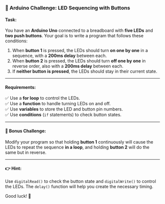 ### 🚀 Arduino Challenge: LED Sequencing with Buttons

#### **Task:**  
You have an **Arduino Uno** connected to a breadboard with **five LEDs** and **two push buttons**. Your goal is to write a program that follows these conditions:

1. When **button 1** is pressed, the LEDs should turn **on one by one** in a sequence, with a **200ms delay** between each.
2. When **button 2** is pressed, the LEDs should turn **off one by one** in reverse order, also with a **200ms delay** between each.
3. If **neither button is pressed**, the LEDs should stay in their current state.

---

#### **Requirements:**
✅ Use a **for loop** to control the LEDs.  
✅ Use a **function** to handle turning LEDs on and off.  
✅ Use **variables** to store the LED and button pin numbers.  
✅ Use **conditions** (`if` statements) to check button states.

---

#### **🎨 Bonus Challenge:**  
Modify your program so that holding **button 1** continuously will cause the LEDs to repeat the sequence **in a loop**, and holding **button 2** will do the same but in reverse.

---

#### **👉 Hint:**  
Use `digitalRead()` to check the button state and `digitalWrite()` to control the LEDs. The `delay()` function will help you create the necessary timing.

Good luck! 🚀